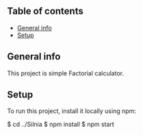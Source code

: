 ## Table of contents
* [General info](#general-info)
* [Setup](#setup)

## General info
This project is simple Factorial calculator.
	
## Setup
To run this project, install it locally using npm:

$ cd ../Silnia
$ npm install
$ npm start
